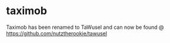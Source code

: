 taximob
=======

Taximob has been renamed to TaWusel and can now be found @ https://github.com/nutztherookie/tawusel